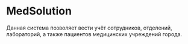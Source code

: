 # MedSolution
Данная система позволяет вести учёт сотрудников, отделений, лабораторий, а также пациентов медицинских учреждений города.
